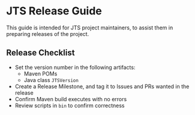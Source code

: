# JTS Release Guide

This guide is intended for JTS project maintainers, 
to assist them in preparing releases of the project.

## Release Checklist

* Set the version number in the following artifacts:
  * Maven POMs
  * Java class `JTSVersion`
* Create a Release Milestone, and tag it to Issues and PRs wanted in the release
* Confirm Maven build executes with no errors
* Review scripts in `bin` to confirm correctness

